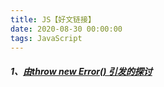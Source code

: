 ```yaml
---
title: JS【好文链接】
date: 2020-08-30 00:00:00
tags: JavaScript
---
```


##### 1、[由throw new Error() 引发的探讨](https://segmentfault.com/a/1190000010779044)

